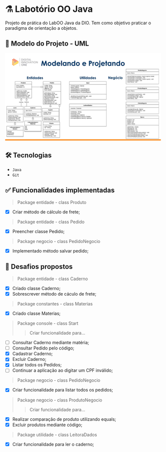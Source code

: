 # ⚗️ Labotório OO Java

Projeto de prática do LabOO Java da DIO. Tem como objetivo praticar o paradigma de orientação a objetos.

## 🧾 Modelo do Projeto - UML

![img.png](img.png)

## 🛠️ Tecnologias

- `Java`
- `Git`

## ✅ Funcionalidades implementadas

> Package entidade - class Produto
- [x] Criar método de cálculo de frete;

> Package entidade - class Pedido
- [x] Preencher classe Pedido;

> Package negocio - class PedidoNegocio
- [x] Implementado método salvar pedido;

## 🎯 Desafios propostos

> Package entidade - class Caderno
- [x] Criado classe Caderno;
- [x] Sobrescrever método de cáculo de frete;

> Package constantes - class Materias
- [x] Criado classe Materias;

> Package console - class Start
>> Criar funcionalidade para...
  - [ ] Consultar Caderno mediante matéria;
  - [ ] Consultar Pedido pelo código;
  - [x] Cadastrar Caderno;
  - [x] Excluir Caderno;
  - [x] Listar todos os Pedidos;
  - [ ] Continuar a aplicação ao digitar um CPF inválido;

> Package negocio - class PedidoNegocio
  - [x] Criar funcionalidade para listar todos os pedidos;

> Package negocio - class ProdutoNegocio
>> Criar funcionalidade para...
  - [x] Realizar comparação de produto utilizando equals;
  - [x] Excluir produtos mediante código;

> Package utilidade - class LeitoraDados
  - [x] Criar funcionalidade para ler o caderno;
